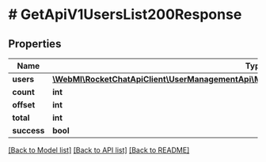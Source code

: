 # # GetApiV1UsersList200Response

## Properties

Name | Type | Description | Notes
------------ | ------------- | ------------- | -------------
**users** | [**\WebMI\RocketChatApiClient\UserManagementApi\Model\GetApiV1UsersList200ResponseUsersInner[]**](GetApiV1UsersList200ResponseUsersInner.md) |  | [optional]
**count** | **int** |  | [optional]
**offset** | **int** |  | [optional]
**total** | **int** |  | [optional]
**success** | **bool** |  | [optional]

[[Back to Model list]](../../README.md#models) [[Back to API list]](../../README.md#endpoints) [[Back to README]](../../README.md)
